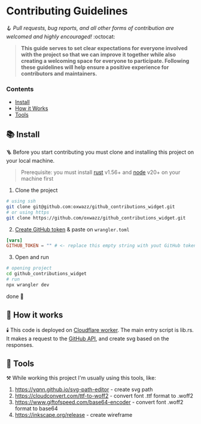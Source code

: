 # Contributing Guidelines

🪝 *Pull requests, bug reports, and all other forms of contribution are welcomed and highly encouraged!* :octocat:

> **This guide serves to set clear expectations for everyone involved with the project so that we can improve it
together while also creating a welcoming space for everyone to participate. Following these guidelines will help ensure
a positive experience for contributors and maintainers.**

### Contents

- [Install](#books-install)
- [How it Works](#thread-how-it-works)
- [Tools](#wrench-tools)

## :books: Install

🪜 Before you start contributing you must clone and installing this project on your local machine.

> Prerequisite: you must install [rust](https://www.rust-lang.org/tools/install) v1.56+
> and [node](https://nodejs.org/en/download/package-manager/current) v20+ on your machine first

1. Clone the project

```sh
# using ssh
git clone git@github.com:oxwazz/github_contributions_widget.git
# or using https
git clone https://github.com/oxwazz/github_contributions_widget.git
```

2. [Create GitHub token](https://docs.github.com/en/authentication/keeping-your-account-and-data-secure/managing-your-personal-access-tokens) &
   paste on `wrangler.toml`

```toml
[vars]
GITHUB_TOKEN = "" # <- replace this empty string with yout GitHub token
```

3. Open and run

```sh
# opening project
cd github_contributions_widget
# run
npx wrangler dev
```

done 🎉

## :thread: How it works

🕯️ This code is deployed on [Cloudflare worker](https://developers.cloudflare.com/workers/languages/rust/). The main
entry
script is lib.rs. It makes a request to the [GitHub API](https://docs.github.com/en/graphql/overview/explorer),
and create svg based on the responses.

## :wrench: Tools

⚒️ While working this project I'm usually using this tools, like:

1. https://yqnn.github.io/svg-path-editor - create svg path
1. https://cloudconvert.com/ttf-to-woff2 - convert font .ttf format to .woff2
1. https://www.giftofspeed.com/base64-encoder - convert font .woff2 format to base64
1. https://inkscape.org/release - create wireframe
